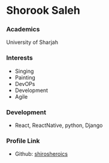 # Shorook Saleh

### Academics

University of Sharjah

### Interests
- Singing
- Painting
- DevOPs
- Development
- Agile

### Development

- React, ReactNative, python, Django


### Profile Link

- Github: [shirosheroics](https://github.com/shirosheroics)
